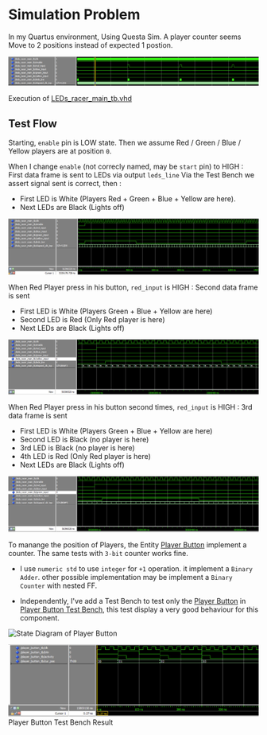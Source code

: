 # Simulation Problem

In my Quartus environment, Using Questa Sim. A player counter seems Move to 2 positions instead of expected 1 postion.

![Global Test Flow](../assets/sim_problem_global_tb_run.png)

Execution of [LEDs_racer_main_tb.vhd](../LEDs_racer_main_tb.vhd)


## Test Flow

Starting, `enable` pin is LOW state. Then we assume Red / Green / Blue / Yellow players are at position `0`.

When I change `enable` (not correcly named, may be `start` pin) to HIGH : First data frame is sent to LEDs via output `leds_line`
Via the Test Bench we assert signal sent is correct, then :

 - First LED is White (Players Red + Green + Blue + Yellow are here).
 - Next LEDs are Black (Lights off)

![Global Test Flow Frame 1](../assets/sim_problem_global_tb_run_frame1.png)


When Red Player press in his button, `red_input` is HIGH : Second data frame is sent

 - First LED is White (Players Green + Blue + Yellow are here)
 - Second LED is Red (Only Red player is here)
 - Next LEDs are Black (Lights off)

![Global Test Flow Frame 2](../assets/sim_problem_global_tb_run_frame2.png)

When Red Player press in his button second times, `red_input` is HIGH : 3rd data frame is sent

 - First LED is White (Players Green + Blue + Yellow are here)
 - Second LED is Black (no player is here)
 - 3rd LED is Black (no player is here)
 - 4th LED is Red (Only Red player is here)
 - Next LEDs are Black (Lights off)

![Global Test Flow Frame 3](../assets/sim_problem_global_tb_run_frame3.png)


To manange the position of Players, the Entity [Player Button](../player_button.vhd) implement a counter. The same tests with `3-bit` counter works fine.

- I use `numeric std` to use `integer` for `+1` operation. it implement a `Binary Adder`. other possible implementation may be implement a `Binary Counter` with nested FF.

- Independently, I've add a Test Bench to test only the [Player Button](../player_button.vhd) in [Player Button Test Bench](../player_button_tb.vhd), this test display a very good behaviour for this component.

![State Diagram of Player Button](../state_diagram_player_button.png)

![Player Button Test Bench Result](../assets/sim_problem_player_button_tb.png)
Player Button Test Bench Result
